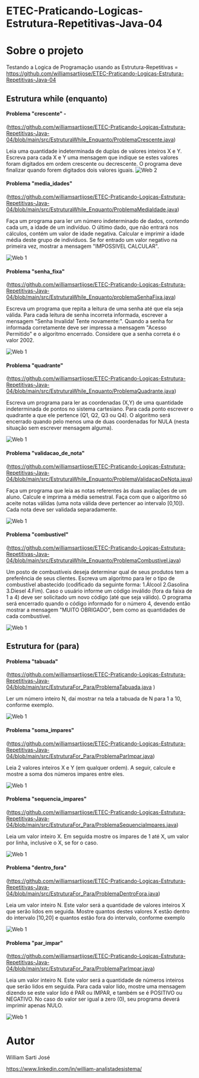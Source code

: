 # ETEC-Praticando-Logicas-Estrutura-Repetitivas-Java-04


# Sobre o projeto

Testando a Logica de Programação usando as Estrutura-Repetitivas  = https://github.com/williamsartijose/ETEC-Praticando-Logicas-Estrutura-Repetitivas-Java-04


## Estrutura while (enquanto)
#### Problema "crescente" -  
(https://github.com/williamsartijose/ETEC-Praticando-Logicas-Estrutura-Repetitivas-Java-04/blob/main/src/EstruturaWhile_Enquanto/ProblemaCrescente.java)

Leia uma quantidade indeterminada de duplas de valores inteiros X e Y. Escreva para cada X e Y uma
mensagem que indique se estes valores foram digitados em ordem crescente ou decrescente. O
programa deve finalizar quando forem digitados dois valores iguais.
![Web 2](https://github.com/williamsartijose/ETEC-Praticando-Logicas-Estrutura-Repetitivas-Java-04/blob/main/1.png)

#### Problema "media_idades"
(https://github.com/williamsartijose/ETEC-Praticando-Logicas-Estrutura-Repetitivas-Java-04/blob/main/src/EstruturaWhile_Enquanto/ProblemaMediaIdade.java)

Faça um programa para ler um número indeterminado de dados, contendo cada um, a idade de um
indivíduo. O último dado, que não entrará nos cálculos, contém um valor de idade negativa. Calcular
e imprimir a idade média deste grupo de indivíduos. Se for entrado um valor negativo na primeira vez,
mostrar a mensagem "IMPOSSIVEL CALCULAR".

![Web 1](https://github.com/williamsartijose/ETEC-Praticando-Logicas-Estrutura-Repetitivas-Java-04/blob/main/2.png)

#### Problema "senha_fixa"
(https://github.com/williamsartijose/ETEC-Praticando-Logicas-Estrutura-Repetitivas-Java-04/blob/main/src/EstruturaWhile_Enquanto/problemaSenhaFixa.java)

Escreva um programa que repita a leitura de uma senha até que ela seja válida. Para cada leitura de
senha incorreta informada, escrever a mensagem "Senha Invalida! Tente novamente:". Quando a senha
for informada corretamente deve ser impressa a mensagem "Acesso Permitido" e o algoritmo
encerrado. Considere que a senha correta é o valor 2002.

![Web 1](https://github.com/williamsartijose/ETEC-Praticando-Logicas-Estrutura-Repetitivas-Java-04/blob/main/3.png)

#### Problema "quadrante"
(https://github.com/williamsartijose/ETEC-Praticando-Logicas-Estrutura-Repetitivas-Java-04/blob/main/src/EstruturaWhile_Enquanto/ProblemaQuadrante.java)

Escreva um programa para ler as coordenadas (X,Y) de uma quantidade indeterminada de pontos no
sistema cartesiano. Para cada ponto escrever o quadrante a que ele pertence (Q1, Q2, Q3 ou Q4). O
algoritmo será encerrado quando pelo menos uma de duas coordenadas for NULA (nesta situação sem
escrever mensagem alguma).

![Web 1](https://github.com/williamsartijose/ETEC-Praticando-Logicas-Estrutura-Repetitivas-Java-04/blob/main/4.png)


#### Problema "validacao_de_nota"
(https://github.com/williamsartijose/ETEC-Praticando-Logicas-Estrutura-Repetitivas-Java-04/blob/main/src/EstruturaWhile_Enquanto/ProblemaValidacaoDeNota.java)

Faça um programa que leia as notas referentes às duas avaliações de um aluno. Calcule e imprima a
média semestral. Faça com que o algoritmo só aceite notas válidas (uma nota válida deve pertencer ao
intervalo [0,10]). Cada nota deve ser validada separadamente.

![Web 1](https://github.com/williamsartijose/ETEC-Praticando-Logicas-Estrutura-Repetitivas-Java-04/blob/main/5.png)

#### Problema "combustivel"
(https://github.com/williamsartijose/ETEC-Praticando-Logicas-Estrutura-Repetitivas-Java-04/blob/main/src/EstruturaWhile_Enquanto/ProblemaCombustivel.java)

Um posto de combustíveis deseja determinar qual de seus produtos tem a preferência de seus clientes.
Escreva um algoritmo para ler o tipo de combustível abastecido (codificado da seguinte forma:
1.Álcool 2.Gasolina 3.Diesel 4.Fim). Caso o usuário informe um código inválido (fora da faixa de 1 a
4) deve ser solicitado um novo código (até que seja válido). O programa será encerrado quando o
código informado for o número 4, devendo então mostrar a mensagem "MUITO OBRIGADO", bem
como as quantidades de cada combustível.

![Web 1](https://github.com/williamsartijose/ETEC-Praticando-Logicas-Estrutura-Repetitivas-Java-04/blob/main/6.png)

## Estrutura for (para) 

#### Problema "tabuada"
(https://github.com/williamsartijose/ETEC-Praticando-Logicas-Estrutura-Repetitivas-Java-04/blob/main/src/EstruturaFor_Para/ProblemaTabuada.java )

Ler um número inteiro N, daí mostrar na tela a tabuada de N para 1 a 10, conforme exemplo.

![Web 1](https://github.com/williamsartijose/ETEC-Praticando-Logicas-Estrutura-Repetitivas-Java-04/blob/main/11.png)

#### Problema "soma_impares"
(https://github.com/williamsartijose/ETEC-Praticando-Logicas-Estrutura-Repetitivas-Java-04/blob/main/src/EstruturaFor_Para/ProblemaParImpar.java)

Leia 2 valores inteiros X e Y (em qualquer ordem). A seguir, calcule e mostre a soma dos números
impares entre eles.

![Web 1](https://github.com/williamsartijose/ETEC-Praticando-Logicas-Estrutura-Repetitivas-Java-04/blob/main/12.png)

#### Problema "sequencia_impares"
(https://github.com/williamsartijose/ETEC-Praticando-Logicas-Estrutura-Repetitivas-Java-04/blob/main/src/EstruturaFor_Para/ProblemaSequenciaImpares.java)

Leia um valor inteiro X. Em seguida mostre os ímpares de 1 até X, um valor por linha, inclusive o X,
se for o caso.


![Web 1](https://github.com/williamsartijose/ETEC-Praticando-Logicas-Estrutura-Repetitivas-Java-04/blob/main/12.png)

#### Problema "dentro_fora"
(https://github.com/williamsartijose/ETEC-Praticando-Logicas-Estrutura-Repetitivas-Java-04/blob/main/src/EstruturaFor_Para/ProblemaDentroFora.java)

Leia um valor inteiro N. Este valor será a quantidade de valores inteiros X que serão lidos em seguida.
Mostre quantos destes valores X estão dentro do intervalo [10,20] e quantos estão fora do intervalo,
conforme exemplo


![Web 1](https://github.com/williamsartijose/ETEC-Praticando-Logicas-Estrutura-Repetitivas-Java-04/blob/main/144.PNG)

#### Problema "par_impar"
(https://github.com/williamsartijose/ETEC-Praticando-Logicas-Estrutura-Repetitivas-Java-04/blob/main/src/EstruturaFor_Para/ProblemaParImpar.java)

Leia um valor inteiro N. Este valor será a quantidade de números inteiros que serão lidos em seguida.
Para cada valor lido, mostre uma mensagem dizendo se este valor lido é PAR ou IMPAR, e também
se é POSITIVO ou NEGATIVO. No caso do valor ser igual a zero (0), seu programa deverá imprimir
apenas NULO.


![Web 1](https://github.com/williamsartijose/ETEC-Praticando-Logicas-Estrutura-Repetitivas-Java-04/blob/main/15.png)


# Autor

William Sarti José

https://www.linkedin.com/in/william-analistadesistema/
